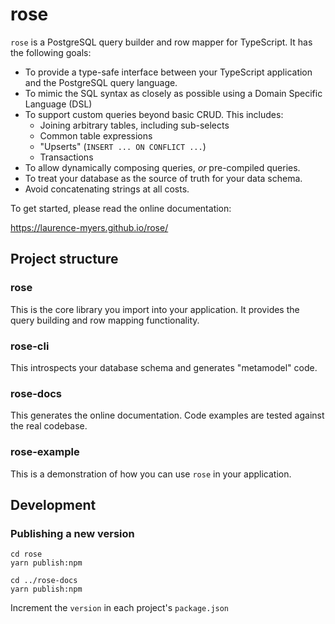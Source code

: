 # rose

`rose` is a PostgreSQL query builder and row mapper for TypeScript. It has the following goals:

- To provide a type-safe interface between your TypeScript application and the PostgreSQL query language.
- To mimic the SQL syntax as closely as possible using a Domain Specific Language (DSL)
- To support custom queries beyond basic CRUD. This includes:
  - Joining arbitrary tables, including sub-selects
  - Common table expressions
  - "Upserts" (`INSERT ... ON CONFLICT ...`)
  - Transactions
- To allow dynamically composing queries, _or_ pre-compiled queries.
- To treat your database as the source of truth for your data schema.
- Avoid concatenating strings at all costs.

To get started, please read the online documentation:

https://laurence-myers.github.io/rose/

## Project structure

### rose

This is the core library you import into your application. It provides the query building and row mapping functionality.

### rose-cli

This introspects your database schema and generates "metamodel" code.

### rose-docs

This generates the online documentation. Code examples are tested against the real codebase.

### rose-example

This is a demonstration of how you can use `rose` in your application.

## Development

### Publishing a new version

```
cd rose
yarn publish:npm

cd ../rose-docs
yarn publish:npm
```

Increment the `version` in each project's `package.json`
